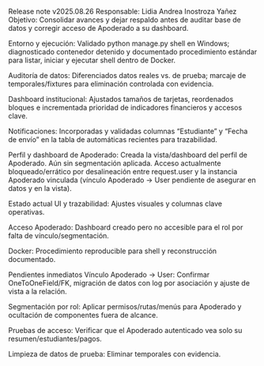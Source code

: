 Release note v2025.08.26
Responsable: Lidia Andrea Inostroza Yañez 
Objetivo: Consolidar avances y dejar respaldo antes de auditar base de datos y corregir acceso de Apoderado a su dashboard.

Entorno y ejecución: Validado python manage.py shell en Windows; diagnosticado contenedor detenido y documentado procedimiento estándar para listar, iniciar y ejecutar shell dentro de Docker.

Auditoría de datos: Diferenciados datos reales vs. de prueba; marcaje de temporales/fixtures para eliminación controlada con evidencia.

Dashboard institucional: Ajustados tamaños de tarjetas, reordenados bloques e incrementada prioridad de indicadores financieros y accesos clave.

Notificaciones: Incorporadas y validadas columnas “Estudiante” y “Fecha de envío” en la tabla de automáticas recientes para trazabilidad.

Perfil y dashboard de Apoderado: Creada la vista/dashboard del perfil de Apoderado. Aún sin segmentación aplicada. Acceso actualmente bloqueado/errático por desalineación entre request.user y la instancia Apoderado vinculada (vínculo Apoderado → User pendiente de asegurar en datos y en la vista).

Estado actual
UI y trazabilidad: Ajustes visuales y columnas clave operativas.

Acceso Apoderado: Dashboard creado pero no accesible para el rol por falta de vínculo/segmentación.

Docker: Procedimiento reproducible para shell y reconstrucción documentado.

Pendientes inmediatos
Vínculo Apoderado → User: Confirmar OneToOneField/FK, migración de datos con log por asociación y ajuste de vista a la relación.

Segmentación por rol: Aplicar permisos/rutas/menús para Apoderado y ocultación de componentes fuera de alcance.

Pruebas de acceso: Verificar que el Apoderado autenticado vea solo su resumen/estudiantes/pagos.

Limpieza de datos de prueba: Eliminar temporales con evidencia.